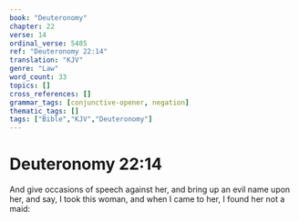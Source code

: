 ```yaml
---
book: "Deuteronomy"
chapter: 22
verse: 14
ordinal_verse: 5485
ref: "Deuteronomy 22:14"
translation: "KJV"
genre: "Law"
word_count: 33
topics: []
cross_references: []
grammar_tags: [conjunctive-opener, negation]
thematic_tags: []
tags: ["Bible","KJV","Deuteronomy"]
---
```


# Deuteronomy 22:14

And give occasions of speech against her, and bring up an evil name upon her, and say, I took this woman, and when I came to her, I found her not a maid:
